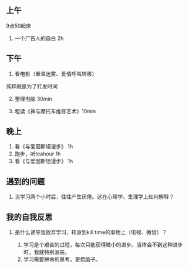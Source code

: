 ## 上午

9点50起床

1. 一个广告人的自白 2h

## 下午

1. 看电影（重温迷雾、爱情呼叫转移）

纯粹就是为了打发时间

2. 整理电脑 30min

3. 粗读《禅与摩托车维修艺术》10min

## 晚上

1. 看《与爱因斯坦漫步》 1h
2. 跑步，听teahour  1h
3. 看《与爱因斯坦漫步》 1h




## 遇到的问题

1. 当学习两个小时后，往往产生厌倦。这在心理学、生理学上如何解释？
 



## 我的自我反思

1. 是什么诱导我放弃学习，转身到kill time的事物上（电视、微信）？

    1. 学习是个艰苦的过程，每次只能获得微小的进步。当体会不到这种进步时，我就特别沮丧。
    2. 学习需要拼命的思考，更费脑子。





